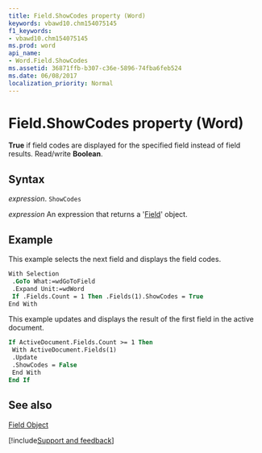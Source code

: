 ```yaml
---
title: Field.ShowCodes property (Word)
keywords: vbawd10.chm154075145
f1_keywords:
- vbawd10.chm154075145
ms.prod: word
api_name:
- Word.Field.ShowCodes
ms.assetid: 36871ffb-b307-c36e-5896-74fba6feb524
ms.date: 06/08/2017
localization_priority: Normal
---
```



# Field.ShowCodes property (Word)

 **True** if field codes are displayed for the specified field instead of field results. Read/write **Boolean**.


## Syntax

_expression_. `ShowCodes`

 _expression_ An expression that returns a '[Field](Word.Field.md)' object.


## Example

This example selects the next field and displays the field codes.


```vb
With Selection 
 .GoTo What:=wdGoToField 
 .Expand Unit:=wdWord 
 If .Fields.Count = 1 Then .Fields(1).ShowCodes = True 
End With
```

This example updates and displays the result of the first field in the active document.




```vb
If ActiveDocument.Fields.Count >= 1 Then 
 With ActiveDocument.Fields(1) 
 .Update 
 .ShowCodes = False 
 End With 
End If
```


## See also


[Field Object](Word.Field.md)

[!include[Support and feedback](~/includes/feedback-boilerplate.md)]